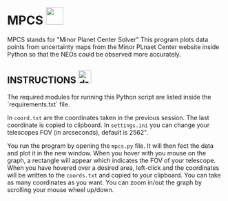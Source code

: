 # MPCS&nbsp;<img src="https://raw.githubusercontent.com/9helix/MPCS-Python/main/meteor.ico" width="40">
MPCS stands for "Minor Planet Center Solver"
This program plots data points from uncertainty maps from the Minor PLnaet Center website inside Python so that the NEOs could be observed more accurately.


<h2>INSTRUCTIONS&nbsp;<img src="https://cdn-icons-png.flaticon.com/512/5639/5639230.png" alt="drawing" width="30"/></h2>
The required modules for running this Python script are listed inside the `requirements.txt` file.

In `coord.txt` are the coordinates taken in the previous session. The last coordinate is copied to clipboard.
In `settings.ini` you can change your telescopes FOV (in arcseconds), default is 2562".

You run the program by opening the `mpcs.py` file. It will then fect the data and plot it in the new window.
When you hover with you mouse on the graph, a rectangle will appear which indicates the FOV of your telescope. When you have hovered over a desired area, left-click and the coordinates will be written to the `coords.txt` and copied to your clipboard. You can take as many coordinates as you want.
You can zoom in/out the graph by scrolling your mouse wheel up/down.

 

